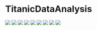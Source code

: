 # TitanicDataAnalysis

![](https://github.com/jadenw2542/TitanicDataAnalysis/blob/main/images/Project%20Analysis-1.png)
![](https://github.com/jadenw2542/TitanicDataAnalysis/blob/main/images/Project%20Analysis-2.png)
![](https://github.com/jadenw2542/TitanicDataAnalysis/blob/main/images/Project%20Analysis-3.png)
![](https://github.com/jadenw2542/TitanicDataAnalysis/blob/main/images/Project%20Analysis-4.png)
![](https://github.com/jadenw2542/TitanicDataAnalysis/blob/main/images/Project%20Analysis-5.png)
![](https://github.com/jadenw2542/TitanicDataAnalysis/blob/main/images/Project%20Analysis-6.png)
![](https://github.com/jadenw2542/TitanicDataAnalysis/blob/main/images/Project%20Analysis-7.png)
![](https://github.com/jadenw2542/TitanicDataAnalysis/blob/main/images/Project%20Analysis-8.png)
![](https://github.com/jadenw2542/TitanicDataAnalysis/blob/main/images/Project%20Analysis-9.png)

